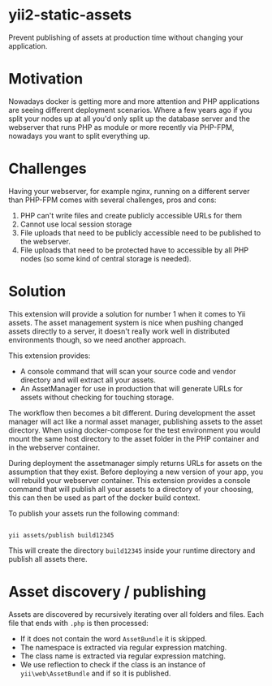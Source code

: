 # yii2-static-assets
Prevent publishing of assets at production time without changing your application.

# Motivation
Nowadays docker is getting more and more attention and PHP applications are seeing different deployment scenarios.
Where a few years ago if you split your nodes up at all you'd only split up the database server and the webserver that runs PHP as module or more recently via PHP-FPM, nowadays you want to split everything up.

# Challenges
Having your webserver, for example nginx, running on a different server than PHP-FPM comes with several challenges, pros and cons:
1. PHP can't write files and create publicly accessible URLs for them
2. Cannot use local session storage
3. File uploads that need to be publicly accessible need to be published to the webserver.
4. File uploads that need to be protected have to accessible by all PHP nodes (so some kind of central storage is needed).

# Solution
This extension will provide a solution for number 1 when it comes to Yii assets.
The asset management system is nice when pushing changed assets directly to a server, it doesn't really work well in distributed environments though, so we need another approach.

This extension provides:
- A console command that will scan your source code and vendor directory and will extract all your assets.
- An AssetManager for use in production that will generate URLs for assets without checking for touching storage.

The workflow then becomes a bit different.
During development the asset manager will act like a normal asset manager, publishing assets to the asset directory. When using docker-compose for the test environment you would mount the same host directory to the asset folder in the PHP container and in the webserver container.

During deployment the assetmanager simply returns URLs for assets on the assumption that they exist. 
Before deploying a new version of your app, you will rebuild your webserver container.
This extension provides a console command that will publish all your assets to a directory of your choosing, this can then be used as part of the docker build context.

To publish your assets run the following command:
````

yii assets/publish build12345

````

This will create the directory `build12345` inside your runtime directory and publish all assets there.

# Asset discovery / publishing
Assets are discovered by recursively iterating over all folders and files.
Each file that ends with `.php` is then processed:
- If it does not contain the word `AssetBundle` it is skipped.
- The namespace is extracted via regular expression matching.
- The class name is extracted via regular expression matching.
- We use reflection to check if the class is an instance of `yii\web\AssetBundle` and if so it is published.
